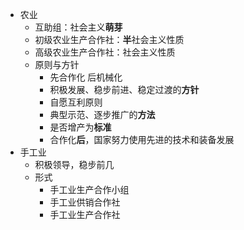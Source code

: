 - 农业
	- 互助组：社会主义**萌芽**
	- 初级农业生产合作社：**半**社会主义性质
	- 高级农业生产合作社：社会主义性质
	- 原则与方针
		- 先合作化 后机械化
		- 积极发展、稳步前进、稳定过渡的**方针**
		- 自愿互利原则
		- 典型示范、逐步推广的**方法**
		- 是否增产为**标准**
		- 合作化**后**，国家努力使用先进的技术和装备发展
- 手工业
	- 积极领导，稳步前几
	- 形式
		- 手工业生产合作小组
		- 手工业供销合作社
		- 手工业生产合作社